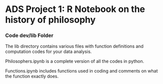 # ADS Project 1:  R Notebook on the history of philosophy

### Code dev/lib Folder

The lib directory contains various files with function definitions and computation codes for your data analysis. 

Philosophers.ipynb is a complete version of all the codes in python.

Functions.ipynb includes functions used in coding and comments on what the function exactly does.

